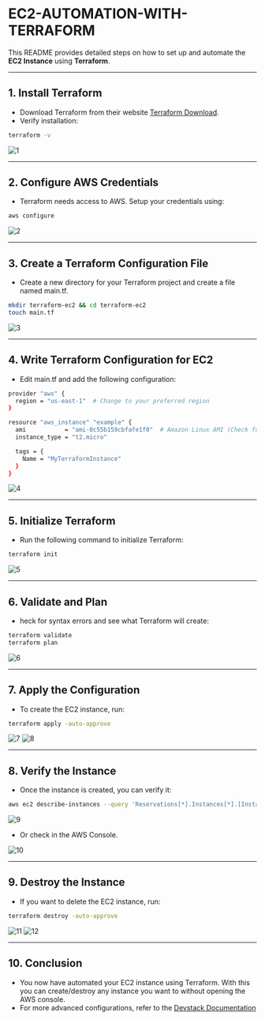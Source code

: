 # **EC2-AUTOMATION-WITH-TERRAFORM**

This README provides detailed steps on how to set up and automate the **EC2 Instance** using **Terraform**.

---

## **1. Install Terraform**

- Download Terraform from their website [Terraform Download](https://www.terraform.io/).
- Verify installation:
```bash
terraform -v
```

![1](https://github.com/user-attachments/assets/d57c1e31-f555-4ed0-8aef-fcb8709ef454)

---

## **2. Configure AWS Credentials**

- Terraform needs access to AWS. Setup your credentials using:
```bash
aws configure
```

![2](https://github.com/user-attachments/assets/82263952-781f-42e1-9ea8-a2c27797248f)

---

## **3. Create a Terraform Configuration File**

- Create a new directory for your Terraform project and create a file named main.tf.
```bash
mkdir terraform-ec2 && cd terraform-ec2
touch main.tf
```

![3](https://github.com/user-attachments/assets/13ef8614-9cd0-41ab-8bf2-96ad3927e5c8)

---

## **4. Write Terraform Configuration for EC2**

- Edit main.tf and add the following configuration:
```bash
provider "aws" {
  region = "us-east-1"  # Change to your preferred region
}

resource "aws_instance" "example" {
  ami           = "ami-0c55b159cbfafe1f0"  # Amazon Linux AMI (Check for your region)
  instance_type = "t2.micro"

  tags = {
    Name = "MyTerraformInstance"
  }
}
```

![4](https://github.com/user-attachments/assets/67d56f09-7625-49a4-acb4-25e790e0f78e)

---

## **5. Initialize Terraform**

- Run the following command to initialize Terraform:
```bash
terraform init
```

![5](https://github.com/user-attachments/assets/d889bba6-c647-4f4e-8ce2-b1070f5e3324)

---

## **6. Validate and Plan**

- heck for syntax errors and see what Terraform will create:
```bash
terraform validate
terraform plan
```

![6](https://github.com/user-attachments/assets/320856ef-395c-4056-b4c0-0fef93fd63d1)

---

## **7. Apply the Configuration**

- To create the EC2 instance, run:
```bash
terraform apply -auto-approve
```

![7](https://github.com/user-attachments/assets/988dcda5-8ef0-4241-a2e8-b585e04170f0)
![8](https://github.com/user-attachments/assets/382bdb26-76ae-424c-8ba4-10d77f817786)

---

## **8. Verify the Instance**

- Once the instance is created, you can verify it:
```bash
aws ec2 describe-instances --query 'Reservations[*].Instances[*].[InstanceId,State.Name,PublicIpAddress]' --output table
```

![9](https://github.com/user-attachments/assets/d2497593-6c30-45c2-8761-fd6c2b2dc4fc)

- Or check in the AWS Console.

![10](https://github.com/user-attachments/assets/10f02230-fde0-4f5f-951e-92cfc2ae3c29)

---

## **9. Destroy the Instance**

- If you want to delete the EC2 instance, run:
```bash
terraform destroy -auto-approve
```

![11](https://github.com/user-attachments/assets/2497b0cf-2584-457f-aa2d-baf637e7bc7e)
![12](https://github.com/user-attachments/assets/1e670c1e-c003-47b5-a173-e62ed99381e9)

---

## **10. Conclusion**

- You now have automated your EC2 instance using Terraform. With this you can create/destroy any instance you want to without opening the AWS console.
- For more advanced configurations, refer to the [Devstack Documentation](https://github.com/openstack/devstack)
